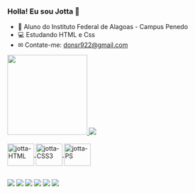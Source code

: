 ### Holla! Eu sou Jotta 👋

- 📓 Aluno do Instituto Federal de Alagoas - Campus Penedo
- 💻 Estudando HTML e Css
- ✉ Contate-me: donsr922@gmail.com

<div>
  <a href="https://github.com/Jottamarinho">
  <img height="180cm" src="https://github-readme-stats.vercel.app/api?username=Jottamarinho&show_icons=true&theme=dark&include_all_commits-true&count_private=true"/>
  <img heigth="200cm" src="https://github-readme-stats.vercel.app/api/top-langs/?username=Jottamarinho&layout=compact&langs_count=16&theme=dark"/>
</div>
  
  <div style="display: inline_block"><br>
    <img align="center" alt="jotta-HTML" Height="50" width="60" src="https://cdn.jsdelivr.net/gh/devicons/devicon/icons/html5/html5-plain-wordmark.svg"/>
    <img align="center" alt="jotta-CSS3" Height="50" width="60" src="https://cdn.jsdelivr.net/gh/devicons/devicon/icons/css3/css3-plain-wordmark.svg"/>
    <img align="center" alt="jotta-PS" Height="50" width="60" src="https://cdn.jsdelivr.net/gh/devicons/devicon/icons/photoshop/photoshop-plain.svg"/>
  </div>
   
  ##

   <div>
  <a href="Email:donsr922@gmail.com" target="_blank"><img src="https://img.shields.io/badge/Gmail-D14836?style=for-the-badge&logo=gmail&logoColor=white"></a>
  <a href="https://discord.gg/yejXVXxzfe" target="_blank"><img src="https://img.shields.io/badge/Discord-7289DA?style=for-the-badge&logo=discord&logoColor=white"></a>
  <a href="https://twitter.com/jottaxalone" target="_blank"><img src="https://img.shields.io/badge/Twitter-1DA1F2?style=for-the-badge&logo=twitter&logoColor=white"></a>
  <a href="https://www.linkedin.com/in/jo%C3%A3o-paulo-marinho-santos-068156251/" target="_blank"><img src="https://img.shields.io/badge/LinkedIn-0077B5?style=for-the-badge&logo=linkedin&logoColor=white"></a>
  <a href="https://www.instagram.com/jottamarinhoo/" target="_blank"><img src="https://img.shields.io/badge/Instagram-E4405F?style=for-the-badge&logo=instagram&logoColor=white"></a>
     <a href="https://www.twitch.tv/jottdark" target="_blank"><img src="https://img.shields.io/badge/Twitch-9146FF?style=for-the-badge&logo=twitch&logoColor=white"></a>
   </div>
